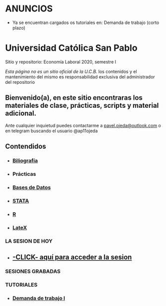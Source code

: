 
# **ANUNCIOS**
- Ya se encuentran cargados os tutoriales en: Demanda de trabajo (corto plazo)


# Universidad Católica San Pablo 
Sitio y repositorio: Economía Laboral 2020, semestre I

 *Esta página no es un sitio oficial de la U.C.B.* los contenidos y el mantenimiento del mismo es responsabilidad exclusiva del administrador del repositorio


## Bienvenido(a), en este sitio encontraras los materiales de clase, prácticas, scripts y material adicional. 

Ante cualquier inquietud puedes contactarme a pavel.ojeda@outlook.com o en telegram buscando el usuario @ap11ojeda



## **Contendidos**

- ### [Biliografía](https://mega.nz/#F!RQ9jFTIa!mXbcX4jKF9QUQtXOnCtvdw)
- ### Prácticas
- ### [Bases de Datos](https://mega.nz/#F!NJNGjACS!vCoz8oTp6lMwqFhWpwrxFA)
- ### [STATA](https://mega.nz/#F!NJNGjACS!vCoz8oTp6lMwqFhWpwrxFA)
- ### [R](https://mega.nz/#F!oEVkGQDA!Jr1Vyw2AzuqvogVXt0RAWA)
- ### [LateX](https://mega.nz/#F!ZEFwnIKT!ttb8_LuvwArEy3VigNySRw)


### LA SESION DE HOY
- ## [-CLICK- aquí para acceder a la sesion]()

### SESIONES GRABADAS

### TUTORIALES
  - ### [**Demanda de trabajo I**](https://www.youtube.com/watch?v=R2S-TQo1wSM)


